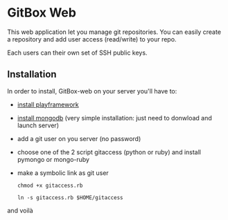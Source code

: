 GitBox Web
==========

This web application let you manage git repositories.
You can easily create a repository and add user access (read/write) to your repo.

Each users can their own set of SSH public keys.

Installation
-------------

In order to install, GitBox-web on your server you'll have to:

 *  [install playframework](http://www.playframework.org/)
 *  [install mongodb](http://www.mongodb.org/) (very simple installation: just need to donwload and launch server)
 *  add a git user on you server (no password)
 *  choose one of the 2 script gitaccess (python or ruby) and install pymongo or mongo-ruby
 *  make a symbolic link as git user

    `chmod +x gitaccess.rb`

    `ln -s gitaccess.rb $HOME/gitaccess`


and voilà
